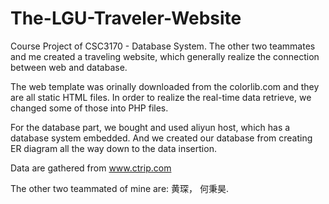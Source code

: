 # The-LGU-Traveler-Website
Course Project of CSC3170 - Database System. The other two teammates and me created a traveling website, which generally realize the connection between web and database.

The web template was orinally downloaded from the colorlib.com and they are all static HTML files. In order to realize the real-time data retrieve, we changed some of those into PHP files. 

For the database part, we bought and used aliyun host, which has a database system embedded. And we created our database from creating ER diagram all the way down to the data insertion.

Data are gathered from www.ctrip.com

The other two teammated of mine are: 黄琛， 何秉昊.
